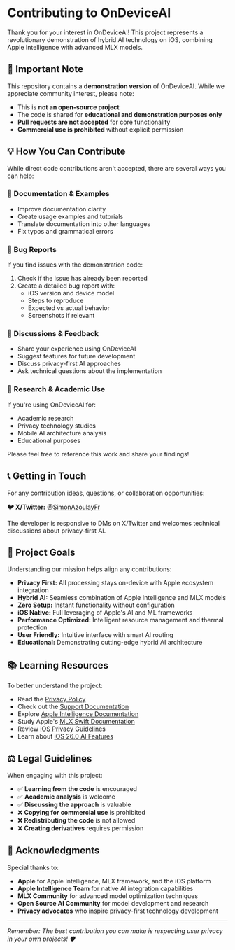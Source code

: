 # Contributing to OnDeviceAI

Thank you for your interest in OnDeviceAI! This project represents a revolutionary demonstration of hybrid AI technology on iOS, combining Apple Intelligence with advanced MLX models.

## 🚨 Important Note

This repository contains a **demonstration version** of OnDeviceAI. While we appreciate community interest, please note:

- This is **not an open-source project**
- The code is shared for **educational and demonstration purposes only**
- **Pull requests are not accepted** for core functionality
- **Commercial use is prohibited** without explicit permission

## 💡 How You Can Contribute

While direct code contributions aren't accepted, there are several ways you can help:

### 📝 Documentation & Examples
- Improve documentation clarity
- Create usage examples and tutorials
- Translate documentation into other languages
- Fix typos and grammatical errors

### 🐛 Bug Reports
If you find issues with the demonstration code:

1. Check if the issue has already been reported
2. Create a detailed bug report with:
   - iOS version and device model
   - Steps to reproduce
   - Expected vs actual behavior
   - Screenshots if relevant

### 💬 Discussions & Feedback
- Share your experience using OnDeviceAI
- Suggest features for future development
- Discuss privacy-first AI approaches
- Ask technical questions about the implementation

### 🔬 Research & Academic Use

If you're using OnDeviceAI for:
- Academic research
- Privacy technology studies  
- Mobile AI architecture analysis
- Educational purposes

Please feel free to reference this work and share your findings!

## 📞 Getting in Touch

For any contribution ideas, questions, or collaboration opportunities:

**🐦 X/Twitter:** [@SimonAzoulayFr](https://x.com/SimonAzoulayFr)  

The developer is responsive to DMs on X/Twitter and welcomes technical discussions about privacy-first AI.

## 🎯 Project Goals

Understanding our mission helps align any contributions:

- **Privacy First:** All processing stays on-device with Apple ecosystem integration
- **Hybrid AI:** Seamless combination of Apple Intelligence and MLX models
- **Zero Setup:** Instant functionality without configuration
- **iOS Native:** Full leveraging of Apple's AI and ML frameworks
- **Performance Optimized:** Intelligent resource management and thermal protection
- **User Friendly:** Intuitive interface with smart AI routing
- **Educational:** Demonstrating cutting-edge hybrid AI architecture

## 📚 Learning Resources

To better understand the project:

- Read the [Privacy Policy](https://simonazoulay.github.io/ondeviceai/privacy)
- Check out the [Support Documentation](https://simonazoulay.github.io/ondeviceai/support)
- Explore [Apple Intelligence Documentation](https://developer.apple.com/apple-intelligence/)
- Study Apple's [MLX Swift Documentation](https://github.com/ml-explore/mlx-swift)
- Review [iOS Privacy Guidelines](https://developer.apple.com/privacy/)
- Learn about [iOS 26.0 AI Features](https://developer.apple.com/ios/)

## ⚖️ Legal Guidelines

When engaging with this project:

- ✅ **Learning from the code** is encouraged
- ✅ **Academic analysis** is welcome
- ✅ **Discussing the approach** is valuable
- ❌ **Copying for commercial use** is prohibited
- ❌ **Redistributing the code** is not allowed
- ❌ **Creating derivatives** requires permission

## 🙏 Acknowledgments

Special thanks to:
- **Apple** for Apple Intelligence, MLX framework, and the iOS platform
- **Apple Intelligence Team** for native AI integration capabilities
- **MLX Community** for advanced model optimization techniques
- **Open Source AI Community** for model development and research
- **Privacy advocates** who inspire privacy-first technology development

---

*Remember: The best contribution you can make is respecting user privacy in your own projects! 🛡️*
